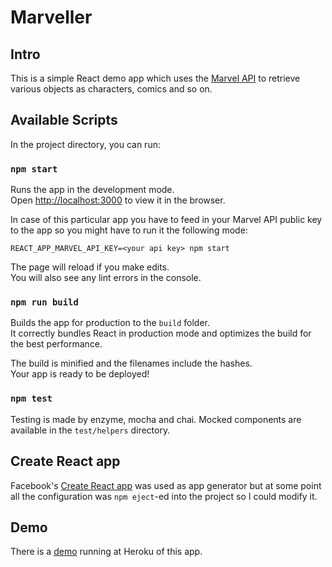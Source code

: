 # Marveller

## Intro

This is a simple React demo app which uses the [Marvel API](http://developer.marvel.com/) to retrieve various objects as characters, comics and so on.

## Available Scripts

In the project directory, you can run:

### `npm start`

Runs the app in the development mode.<br>
Open [http://localhost:3000](http://localhost:3000) to view it in the browser.

In case of this particular app you have to feed in your Marvel API public key to the app so you might have to run it the following mode:

`REACT_APP_MARVEL_API_KEY=<your api key> npm start`

The page will reload if you make edits.<br>
You will also see any lint errors in the console.

### `npm run build`

Builds the app for production to the `build` folder.<br>
It correctly bundles React in production mode and optimizes the build for the best performance.

The build is minified and the filenames include the hashes.<br>
Your app is ready to be deployed!

### `npm test`

Testing is made by enzyme, mocha and chai. Mocked components are available in the `test/helpers` directory.

## Create React app

Facebook's [Create React app](https://github.com/facebookincubator/create-react-app) was used as app generator but at some point all the configuration was `npm eject`-ed into the project so I could modify it.

## Demo

There is a [demo](http://marveller.herokuapp.com) running at Heroku of this app.

